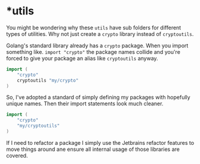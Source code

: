 *utils
===

You might be wondering why these `utils` have sub folders for different types of utilities.
Why not just create a `crypto` library instead of `cryptoutils`.

Golang's standard library already has a `crypto` package.
When you import something like. `import "crypto"` the package names collide and you're forced to give your package an alias like `cryptoutils` anyway.
```go
import (
    "crypto"
    cryptoutils "my/crypto"
)
```

So, I've adopted a standard of simply defining my packages with hopefully unique names. Then their import statements look much cleaner.
```go
import (
    "crypto"
    "my/cryptoutils"
)
```

If I need to refactor a package I simply use the Jetbrains refactor features to move things around ane ensure all internal usage of those libraries are covered.

